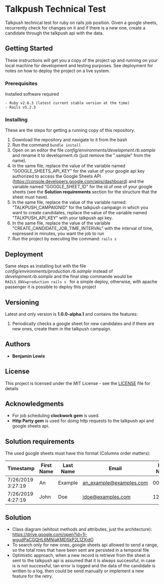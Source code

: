 # Talkpush Technical Test

Talkpush technical test for ruby on rails job position. Given a google sheets, recurrently check for changes on it and if there is a new one, create a candidate through the talkpush api with the data.

## Getting Started

These instructions will get you a copy of the project up and running on your local machine for development and testing purposes. See deployment for notes on how to deploy the project on a live system.

### Prerequisites

Installed software required

```
- Ruby v2.6.3 (latest current stable version at the time)
- Rails v5.2.3
```

### Installing

These are the steps for getting a running copy of this repository.

1. Download the repository and navigate to it from the bash
2. Run the command ``` bundle install ```
3. Open on an editor the file *config/environments/development.rb.sample* and rename it to development.rb (just remove the ".sample" from the name).
4. In the same file, replace the value of the variable named "GOOGLE_SHEETS_API_KEY" for the value of your google api key authorized to access the Google Sheets API (https://console.developers.google.com/apis/dashboard) and the variable named "GOOGLE_SHEET_ID" for the id of one of your google sheets (see the **Solution requirements** section for the structure that the sheet must have).
5. In the same file, replace the value of the variable named: "TALKPUSH_CAMPAIGNID" for the talkpush campaign in which you want to create candidates, replace the value of the variable named "TALKPUSH_API_KEY" with your talkpush api key.
7. In the same file, replace the value of the variable "CREATE_CANDIDATE_JOB_TIME_INTERVAL" with the interval of time, expressed in minutes, you want the job to run
8. Run the project by executing the command: ``` rails s ```

## Deployment

Same steps as installing but with the file *config/environments/production.rb.sample* instead of *development.rb.sample* and the final step commande would be `RAILS_ENV=production rails s ` for a simple deploy, otherwise, with apache passenger it is possible to deploy this project

## Versioning

Latest and only version is **1.0.0-alpha.1** and contains the features:
1. Periodically checks a google sheet for new candidates and if there are new ones, create them in the talkpush campaign.

## Authors

* **Benjamin Lewis**

## License

This project is licensed under the MIT License - see the [LICENSE](LICENSE) file for details

## Acknowledgments

* For job scheduling **clockwork gem** is used.
* **Http Party gem** is used for doing http requests to the talkpush api and google sheets api.


## Solution requirements

The used google sheets must have this format (Columns order matters):

| Timestamp       |First Name |Last Name |Email                    | Phone Number |
|-----------------|-----------|----------|-------------------------|--------------|
|7/26/2019 3:27:19|An         |Example   | an_example@examples.com | 00000000     |
|7/26/2019 4:27:19|John       | Doe      | jdoe@examples.com       | 12345678     |

## Solution

- Class diagram (whitout methods and attributes, just the architecture): https://drive.google.com/open?id=1l-wgudPaCGQHL6MNiaKMD5kP2L1ZXjdO
- To search only for new ones, google sheets api allowed to send a range, so the total rows that have been sent are persisted in a temporal file
- Optimistic approach, when a new record is retrieve from the sheet is sent to the talkpush api is assumed that it is always successful, in case is is not successful, tan error is logged and the data of the candidate is written to a log, then could be send manually or implement a new feature for the retry.
